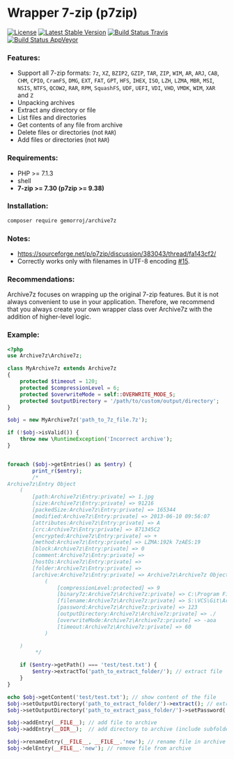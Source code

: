 # Wrapper 7-zip (p7zip)

[![License](https://poser.pugx.org/gemorroj/archive7z/license)](https://packagist.org/packages/gemorroj/archive7z)
[![Latest Stable Version](https://poser.pugx.org/gemorroj/archive7z/v/stable)](https://packagist.org/packages/gemorroj/archive7z)
[![Build Status Travis](https://secure.travis-ci.org/Gemorroj/Archive7z.png?branch=master)](https://travis-ci.org/Gemorroj/Archive7z)
[![Build Status AppVeyor](https://ci.appveyor.com/api/projects/status/3i7po8fka1eqdb8a)](https://ci.appveyor.com/project/Gemorroj/archive7z)


### Features:

- Support all 7-zip formats: `7z`, `XZ`, `BZIP2`, `GZIP`, `TAR`, `ZIP`, `WIM`, `AR`, `ARJ`, `CAB`, `CHM`, `CPIO`, `CramFS`, `DMG`, `EXT`, `FAT`, `GPT`, `HFS`, `IHEX`, `ISO`, `LZH`, `LZMA`, `MBR`, `MSI`, `NSIS`, `NTFS`, `QCOW2`, `RAR`, `RPM`, `SquashFS`, `UDF`, `UEFI`, `VDI`, `VHD`, `VMDK`, `WIM`, `XAR` and `Z`
- Unpacking archives
- Extract any directory or file
- List files and directories
- Get contents of any file from archive
- Delete files or directories (not `RAR`)
- Add files or directories (not `RAR`)


### Requirements:

- PHP >= 7.1.3
- shell
- **7-zip >= 7.30 (p7zip >= 9.38)**


### Installation:
```bash
composer require gemorroj/archive7z
```


### Notes:
- https://sourceforge.net/p/p7zip/discussion/383043/thread/fa143cf2/
- Correctly works only with filenames in UTF-8 encoding [#15](https://github.com/Gemorroj/Archive7z/issues/15).


### Recommendations:
Archive7z focuses on wrapping up the original 7-zip features.
But it is not always convenient to use in your application.
Therefore, we recommend that you always create your own wrapper class over Archive7z with the addition of higher-level logic.


### Example:

```php
<?php
use Archive7z\Archive7z;

class MyArchive7z extends Archive7z
{
    protected $timeout = 120;
    protected $compressionLevel = 6;
    protected $overwriteMode = self::OVERWRITE_MODE_S;
    protected $outputDirectory = '/path/to/custom/output/directory';
}

$obj = new MyArchive7z('path_to_7z_file.7z');

if (!$obj->isValid()) {
    throw new \RuntimeException('Incorrect archive');
}


foreach ($obj->getEntries() as $entry) {
        print_r($entry);
        /*
Archive7z\Entry Object
    (
        [path:Archive7z\Entry:private] => 1.jpg
        [size:Archive7z\Entry:private] => 91216
        [packedSize:Archive7z\Entry:private] => 165344
        [modified:Archive7z\Entry:private] => 2013-06-10 09:56:07
        [attributes:Archive7z\Entry:private] => A
        [crc:Archive7z\Entry:private] => 871345C2
        [encrypted:Archive7z\Entry:private] => +
        [method:Archive7z\Entry:private] => LZMA:192k 7zAES:19
        [block:Archive7z\Entry:private] => 0
        [comment:Archive7z\Entry:private] => 
        [hostOs:Archive7z\Entry:private] => 
        [folder:Archive7z\Entry:private] => 
        [archive:Archive7z\Entry:private] => Archive7z\Archive7z Object
            (
                [compressionLevel:protected] => 9
                [binary7z:Archive7z\Archive7z:private] => C:\Program Files\7-Zip\7z.exe
                [filename:Archive7z\Archive7z:private] => S:\VCS\Git\Archive7z\tests/fixtures/testPasswd.7z
                [password:Archive7z\Archive7z:private] => 123
                [outputDirectory:Archive7z\Archive7z:private] => ./
                [overwriteMode:Archive7z\Archive7z:private] => -aoa
                [timeout:Archive7z\Archive7z:private] => 60
            )

    )
         */

    if ($entry->getPath() === 'test/test.txt') {
        $entry->extractTo('path_to_extract_folder/'); // extract file
    }
}

echo $obj->getContent('test/test.txt'); // show content of the file
$obj->setOutputDirectory('path_to_extract_folder/')->extract(); // extract archive
$obj->setOutputDirectory('path_to_extract_pass_folder/')->setPassword('pass')->extractEntry('test/test.txt'); // extract password-protected entry

$obj->addEntry(__FILE__); // add file to archive
$obj->addEntry(__DIR__);  // add directory to archive (include subfolders)

$obj->renameEntry(__FILE__, __FILE__.'new'); // rename file in archive
$obj->delEntry(__FILE__.'new'); // remove file from archive
```
